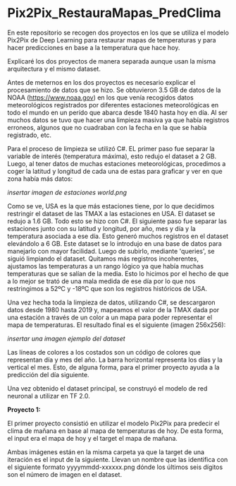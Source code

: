# Pix2Pix_RestauraMapas_PredClima
En este repositorio se recogen dos proyectos en los que se utiliza el modelo Pix2Pix de Deep Learning para restaurar mapas de temperaturas y para hacer predicciones en base a la temperatura que hace hoy.

Explicaré los dos proyectos de manera separada aunque usan la misma arquitectura y el mismo dataset. 

Antes de meternos en los dos proyectos es necesario explicar el procesamiento de datos que se hizo. Se obtuvieron 3.5 GB de datos de la NOAA (https://www.noaa.gov) en los que venía recogidos datos meteorológicos registrados por diferentes estaciones meteorológicas en todo el mundo en un perído que abarca desde 1840 hasta hoy en día. Al ser muchos datos se tuvo que hacer una limpieza masiva ya que había registros erroneos, algunos que no cuadraban con la fecha en la que se había registrado, etc. 

Para el proceso de limpieza se utilizó C#. EL primer paso fue separar la variable de interés (temperatura máxima), esto redujo el dataset a 2 GB. Luego, al tener datos de muchas estaciones meteorológicas, procedimos a coger la latitud y longitud de cada una de estas para graficar y ver en que zona había más datos:

*insertar imagen de estaciones world.png* 

Como se ve, USA es la que más estaciones tiene, por lo que decidimos restringir el dataset de las TMAX a las estaciones en USA. El dataset se redujo a 1.6 GB. Todo esto se hizo con C#. El siguiente paso fue separar las estaciones junto con su latitud y longitud, por año, mes y día y la temperatura asociada a ese día. Esto generó muchos registros en el dataset elevándolo a 6 GB. Este dataset se lo introdujo en una base de datos para manejarlo con mayor facilidad. Luego de subirlo, mediante 'queries', se siguió limpiando el dataset. Quitamos más registros incoherentes, ajustamos las temperaturas a un rango lógico ya que había muchas temperaturas que se salían de la media. Esto lo hicimos por el hecho de que a lo mejor se trató de una mala medida de ese día por lo que nos restringimos a 52ºC y -18ºC que son los registros históricos de USA. 

Una vez hecha toda la limpieza de datos, utilizando C#, se descargaron datos desde 1980 hasta 2019 y, mapeamos el valor de la TMAX dada por una estación a través de un color a un mapa para poder representar el mapa de temperaturas. El resultado final es el siguiente (imagen 256x256):

*insertar una imagen ejemplo del dataset*

Las líneas de colores a los costados son un código de colores que representan día y mes del año. La barra horizontal representa los días y la vertical el mes. Esto, de alguna forma, para el primer proyecto ayuda a la predicción del día siguiente. 

Una vez obtenido el dataset principal, se construyó el modelo de red neuronal a utilizar en TF 2.0. 

**Proyecto 1:**

El primer proyecto consistió en utilizar el modelo Pix2Pix para predecir el clima de mañana en base al mapa de temperaturas de hoy. De esta forma, el input era el mapa de hoy y el target el mapa de mañana. 

Ambas imágenes están en la misma carpeta ya que la target de una iteración es el input de la siguiente. Llevan un nombre que las identifica con el siguiente formato yyyymmdd-xxxxxx.png dónde los últimos seis dígitos son el número de imagen en el dataset. 
